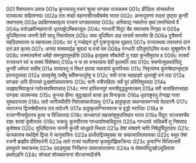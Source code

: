 001	वैशम्पायन उवाच
001a	कुन्त्यास्तु वचनं श्रुत्वा पाण्डवा राजसत्तम
001c	व्रीडिताः संन्यवर्तन्त पाञ्चाल्या सहितानघाः
002a	ततः शब्दो महानासीत्सर्वेषामेव भारत
002c	अन्तःपुराणां रुदतां दृष्ट्वा कुन्तीं तथागताम्
003a	प्रदक्षिणमथावृत्य राजानं पाण्डवास्तदा
003c	अभिवाद्य न्यवर्तन्त पृथां तामनिवर्त्य वै
004a	ततोऽब्रवीन्महाराजो धृतराष्ट्रोऽम्बिकासुतः
004c	गान्धारीं विदुरं चैव समाभाष्य निगृह्य च
005a	युधिष्ठिरस्य जननी देवी साधु निवर्त्यताम्
005c	यथा युधिष्ठिरः प्राह तत्सर्वं सत्यमेव हि
006a	पुत्रैश्वर्यं महदिदमपास्य च महाफलम्
006c	का नु गच्छेद्वनं दुर्गं पुत्रानुत्सृज्य मूढवत्
007a	राज्यस्थया तपस्तप्तं दानं दत्तं व्रतं कृतम्
007c	अनया शक्यमद्येह श्रूयतां च वचो मम
008a	गान्धारि परितुष्टोऽस्मि वध्वाः शुश्रूषणेन वै
008c	तस्मात्त्वमेनां धर्मज्ञे समनुज्ञातुमर्हसि
009a	इत्युक्ता सौबलेयी तु राज्ञा कुन्तीमुवाच ह
009c	तत्सर्वं राजवचनं स्वं च वाक्यं विशेषवत्
010a	न च सा वनवासाय देवीं कृतमतिं तदा
010c	शक्नोत्युपावर्तयितुं कुन्तीं धर्मपरां सतीम्
011a	तस्यास्तु तं स्थिरं ज्ञात्वा व्यवसायं कुरुस्त्रियः
011c	निवृत्तांश्च कुरुश्रेष्ठान्दृष्ट्वा प्ररुरुदुस्तदा
012a	उपावृत्तेषु पार्थेषु सर्वेष्वन्तःपुरेषु च
012c	ययौ राजा महाप्राज्ञो धृतराष्ट्रो वनं तदा
013a	पाण्डवा अपि दीनास्ते दुःखशोकपरायणाः
013c	यानैः स्त्रीसहिताः सर्वे पुरं प्रविविशुस्तदा
014a	तदहृष्टमिवाकूजं गतोत्सवमिवाभवत्
014c	नगरं हास्तिनपुरं सस्त्रीवृद्धकुमारकम्
015a	सर्वे चासन्निरुत्साहाः पाण्डवा जातमन्यवः
015c	कुन्त्या हीनाः सुदुःखार्ता वत्सा इव विनाकृताः
016a	धृतराष्ट्रस्तु तेनाह्ना गत्वा सुमहदन्तरम्
016c	ततो भागीरथीतीरे निवासमकरोत्प्रभुः
017a	प्रादुष्कृता यथान्यायमग्नयो वेदपारगैः
017c	व्यराजन्त द्विजश्रेष्ठैस्तत्र तत्र तपोधनैः
017e	प्रादुष्कृताग्निरभवत्स च वृद्धो नराधिपः
018a	स राजाग्नीन्पर्युपास्य हुत्वा च विधिवत्तदा
018c	सन्ध्यागतं सहस्रांशुमुपातिष्ठत भारत
019a	विदुरः सञ्जयश्चैव राज्ञः शय्यां कुशैस्ततः
019c	चक्रतुः कुरुवीरस्य गान्धार्याश्चाविदूरतः
020a	गान्धार्याः सन्निकर्षे तु निषसाद कुशेष्वथ
020c	युधिष्ठिरस्य जननी कुन्ती साधुव्रते स्थिता
021a	तेषां संश्रवणे चापि निषेदुर्विदुरादयः
021c	याजकाश्च यथोद्देशं द्विजा ये चानुयायिनः
022a	प्राधीतद्विजमुख्या सा सम्प्रज्वालितपावका
022c	बभूव तेषां रजनी ब्राह्मीव प्रीतिवर्धनी
023a	ततो रात्र्यां व्यतीतायां कृतपूर्वाह्णिकक्रियाः
023c	हुत्वाग्निं विधिवत्सर्वे प्रययुस्ते यथाक्रमम्
023e	उदङ्मुखा निरीक्षन्त उपवासपरायणाः
024a	स तेषामतिदुःखोऽभून्निवासः प्रथमेऽहनि
024c	शोचतां शोच्यमानानां पौरजानपदैर्जनैः
